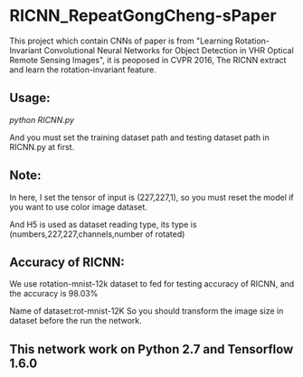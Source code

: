 # RICNN_RepeatGongCheng-sPaper
 This project which contain CNNs of paper is from "Learning Rotation-Invariant Convolutional Neural Networks for Object Detection in VHR Optical Remote Sensing Images", it is peoposed in CVPR 2016, The RICNN extract and learn the rotation-invariant feature.
## Usage:
_python RICNN.py_

And you must set the training dataset path and testing dataset path in RICNN.py at first. 
## Note:
In here, I set the tensor of input is (227,227,1), so you must reset the model if you want to use color image dataset.

And H5 is used as dataset reading type, its type is (numbers,227,227,channels,number of rotated)

## Accuracy of RICNN:
We use rotation-mnist-12k dataset to fed for testing accuracy of RICNN, and the accuracy is 98.03%

Name of dataset:rot-mnist-12K
So you should transform the image size in dataset before the run the network.

## This network work on Python 2.7 and Tensorflow 1.6.0
